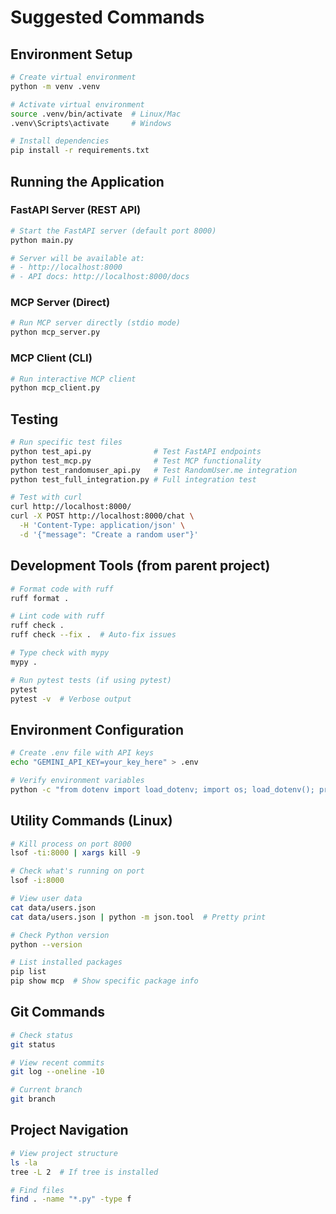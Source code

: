 # Suggested Commands

## Environment Setup
```bash
# Create virtual environment
python -m venv .venv

# Activate virtual environment
source .venv/bin/activate  # Linux/Mac
.venv\Scripts\activate     # Windows

# Install dependencies
pip install -r requirements.txt
```

## Running the Application

### FastAPI Server (REST API)
```bash
# Start the FastAPI server (default port 8000)
python main.py

# Server will be available at:
# - http://localhost:8000
# - API docs: http://localhost:8000/docs
```

### MCP Server (Direct)
```bash
# Run MCP server directly (stdio mode)
python mcp_server.py
```

### MCP Client (CLI)
```bash
# Run interactive MCP client
python mcp_client.py
```

## Testing
```bash
# Run specific test files
python test_api.py              # Test FastAPI endpoints
python test_mcp.py              # Test MCP functionality
python test_randomuser_api.py   # Test RandomUser.me integration
python test_full_integration.py # Full integration test

# Test with curl
curl http://localhost:8000/
curl -X POST http://localhost:8000/chat \
  -H 'Content-Type: application/json' \
  -d '{"message": "Create a random user"}'
```

## Development Tools (from parent project)
```bash
# Format code with ruff
ruff format .

# Lint code with ruff
ruff check .
ruff check --fix .  # Auto-fix issues

# Type check with mypy
mypy .

# Run pytest tests (if using pytest)
pytest
pytest -v  # Verbose output
```

## Environment Configuration
```bash
# Create .env file with API keys
echo "GEMINI_API_KEY=your_key_here" > .env

# Verify environment variables
python -c "from dotenv import load_dotenv; import os; load_dotenv(); print(os.getenv('GEMINI_API_KEY'))"
```

## Utility Commands (Linux)
```bash
# Kill process on port 8000
lsof -ti:8000 | xargs kill -9

# Check what's running on port
lsof -i:8000

# View user data
cat data/users.json
cat data/users.json | python -m json.tool  # Pretty print

# Check Python version
python --version

# List installed packages
pip list
pip show mcp  # Show specific package info
```

## Git Commands
```bash
# Check status
git status

# View recent commits
git log --oneline -10

# Current branch
git branch
```

## Project Navigation
```bash
# View project structure
ls -la
tree -L 2  # If tree is installed

# Find files
find . -name "*.py" -type f
```
